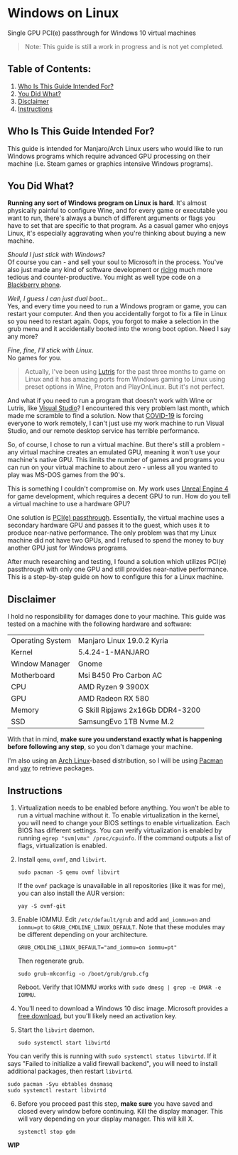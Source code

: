 # Windows on Linux
Single GPU PCI(e) passthrough for Windows 10 virtual machines

> Note: This guide is still a work in progress and is not yet completed.

## Table of Contents:
1. [Who Is This Guide Intended For?](#who)
2. [You Did What?](#what)
3. [Disclaimer](#disclaimer)
4. [Instructions](#instructions)

## Who Is This Guide Intended For? <a name="who"></a>

This guide is intended for Manjaro/Arch Linux users who would like to run Windows programs which require advanced GPU processing on their machine (i.e. Steam games or graphics intensive Windows programs). 

## You Did What? <a name="what"></a>
**Running any sort of Windows program on Linux is hard**. It's almost physically painful to configure Wine, and for every game or executable you want to run, there's always a bunch of different arguments or flags you have to set that are specific to that program. As a casual gamer who enjoys Linux, it's especially aggravating when you're thinking about buying a new machine. 

_Should I just stick with Windows?_  
Of course you can - and sell your soul to Microsoft in the process. You've also just made any kind of software development or [ricing](https://www.reddit.com/r/unixporn/wiki/themeing/dictionary#wiki_rice) much more tedious and counter-productive. You might as well type code on a [Blackberry phone](https://blackberrymobile.com/us/).

_Well, I guess I can just dual boot..._  
Yes, and every time you need to run a Windows program or game, you can restart your computer. And then you accidentally forgot to fix a file in Linux so you need to restart again. Oops, you forgot to make a selection in the grub menu and it accidentally booted into the wrong boot option. Need I say any more?

_Fine, fine, I'll stick with Linux._  
No games for you.

> Actually, I've been using [Lutris](https://lutris.net/) for the past three months to game on Linux and it has amazing ports from Windows gaming to Linux using preset options in Wine, Proton and PlayOnLinux. But it's not perfect.  

And what if you need to run a program that doesn't work with Wine or Lutris, like [Visual Studio](https://visualstudio.microsoft.com/)? I encountered this very problem last month, which made me scramble to find a solution. Now that [COVID-19](https://en.wikipedia.org/wiki/Coronavirus_disease_2019) is forcing everyone to work remotely, I can't just use my work machine to run Visual Studio, and our remote desktop service has terrible performance. 

So, of course, I chose to run a virtual machine. But there's still a problem - any virtual machine creates an emulated GPU, meaning it won't use your machine's native GPU. This limits the number of games and programs you can run on your virtual machine to about zero - unless all you wanted to play was MS-DOS games from the 90's. 

This is something I couldn't compromise on. My work uses [Unreal Engine 4](https://www.unrealengine.com/en-US/) for game development, which requires a decent GPU to run. How do you tell a virtual machine to use a hardware GPU?

One solution is [PCI(e) passthrough](https://wiki.archlinux.org/index.php/PCI_passthrough_via_OVMF). Essentially, the virtual machine uses a secondary hardware GPU and passes it to the guest, which uses it to produce near-native performance. The only problem was that my Linux machine did not have two GPUs, and I refused to spend the money to buy another GPU just for Windows programs.

After much researching and testing, I found a solution which utilizes PCI(e) passthrough with only one GPU and still provides near-native performance. This is a step-by-step guide on how to configure this for a Linux machine.

## Disclaimer <a name="disclaimer"></a>

I hold no responsibility for damages done to your machine. This guide was tested on a machine with the following hardware and software:

| | |
| :--- | :--- |
| Operating System | Manjaro Linux 19.0.2 Kyria |
| Kernel | 5.4.24-1-MANJARO |
| Window Manager | Gnome |
| Motherboard | Msi B450 Pro Carbon AC |
| CPU | AMD Ryzen 9 3900X |
| GPU | AMD Radeon RX 580 |
| Memory | G Skill Ripjaws 2x16Gb DDR4-3200 |
| SSD | SamsungEvo 1TB Nvme M.2 |


With that in mind, **make sure you understand exactly what is happening before following any step**, so you don't damage your machine. 

I'm also using an [Arch Linux](https://www.archlinux.org/)-based distribution, so I will be using [Pacman](https://wiki.archlinux.org/index.php/pacman) and [yay](https://github.com/Jguer/yay) to retrieve packages.

## Instructions <a name="instructions"></a>

1. Virtualization needs to be enabled before anything. You won't be able to run a virtual machine without it. To enable virtualization in the kernel, you will need to change your BIOS settings to enable virtualization. Each BIOS has different settings. You can verify virtualization is enabled by running `egrep "svm|vmx" /proc/cpuinfo`. If the command outputs a list of flags, virtualization is enabled.

2. Install `qemu`, `ovmf`, and `libvirt`.
    ```
    sudo pacman -S qemu ovmf libvirt
    ```
    If the `ovmf` package is unavailable in all repositories (like it was for me), you can also install the AUR version:
    ```
    yay -S ovmf-git
    ```
3. Enable IOMMU. Edit `/etc/default/grub` and add `amd_iommu=on` and `iommu=pt` to `GRUB_CMDLINE_LINUX_DEFAULT`. Note that these modules may be different depending on your architecture.
	```
	GRUB_CMDLINE_LINUX_DEFAULT="amd_iommu=on iommu=pt"
	```
	Then regenerate grub.
	```
	sudo grub-mkconfig -o /boot/grub/grub.cfg
	```
	Reboot. Verify that IOMMU works with `sudo dmesg | grep -e DMAR -e IOMMU`.
4. You'll need to download a Windows 10 disc image. Microsoft provides a [free download](https://www.microsoft.com/en-us/software-download/windows10ISO), but you'll likely need an activation key.
5. Start the `libvirt` daemon.
	```
	sudo systemctl start libvirtd
	```
  You can verify this is running with `sudo systemctl status libvirtd`. If it says "Failed to initialize a valid firewall backend", you will need to install additional packages, then restart `libvirtd`.
  ```
  sudo pacman -Syu ebtables dnsmasq
  sudo systemctl restart libvirtd
  ```
6. Before you proceed past this step, **make sure** you have saved and closed every window before continuing.
	Kill the display manager. This will vary depending on your display manager. This will kill X.
	```
	systemctl stop gdm
	```

**WIP**
